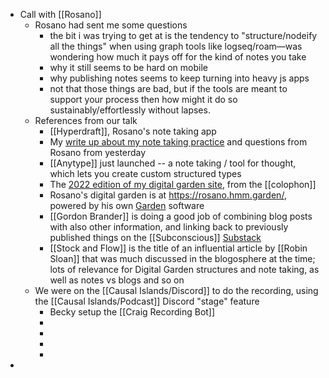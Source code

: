 - Call with [[Rosano]]
	- Rosano had sent me some questions
		- the bit i was trying to get at is the tendency to "structure/nodeify all the things" when using graph tools like logseq/roam—was wondering how much it pays off for the kind of notes you take
		- why it still seems to be hard on mobile
		- why publishing notes seems to keep turning into heavy js apps
		- not that those things are bad, but if the tools are meant to support your process then how might it do so sustainably/effortlessly without lapses.
	- References from our talk
		- [[Hyperdraft]], Rosano's note taking app
		- My [write up about my note taking practice]( ((64b30d5f-ef6e-4e0f-9ae0-f1401e1db90e)) ) and questions from Rosano from yesterday
		- [[Anytype]] just launched -- a note taking / tool for thought, which lets you create custom structured types
		- The [2022 edition of my digital garden site]( ((647e2ae6-2289-414b-8655-806865bd3671)) ), from the [[colophon]]
		- Rosano's digital garden is at https://rosano.hmm.garden/, powered by his own [Garden](https://hmm.garden/) software
		- [[Gordon Brander]] is doing a good job of combining blog posts with also other information, and linking back to previously published things on the [[Subconscious]] [Substack](https://subconscious.substack.com/)
		- [[Stock and Flow]] is the title of an influential article by [[Robin Sloan]] that was much discussed in the blogosphere at the time; lots of relevance for Digital Garden structures and note taking, as well as notes vs blogs and so on
	- We were on the [[Causal Islands/Discord]] to do the recording, using the [[Causal Islands/Podcast]] Discord "stage" feature
		- Becky setup the [[Craig Recording Bot]]
		-
		-
		-
		-
-